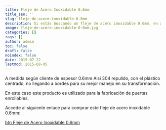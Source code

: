 ```yaml
---
title: Fleje de Acero Inoxidable 0.6mm
title_seo: ''
slug: fleje-de-acero-inoxidable-0-6mm
description: Si estás buscando un fleje de acero inoxidable 0.6mm, en almacendeacero podrás encontrar este y muchos más tipos. Accede a nuestra sección de productos.
image: fleje-de-acero-inoxidable-0-6mm.jpg
categories: []
tags: []
author: admin
toc: false
draft: false
noindex: false
date: 2015-07-22
lastmod: 2015-08-05
---
```

A medida según cliente de espesor 0.6mm Aisi 304 repulido, con el plástico
centrado, no llegando a bordes para su mejor manejo en su transformación.

En este caso este producto es utilizado para la fabricación de puertas
enrollables.

Accede al siguiente enlace para comprar este fleje de acero inoxidable
0.6mm:

[btn Fleje de Acero Inoxidable 0.6mm](/catalogo/)
